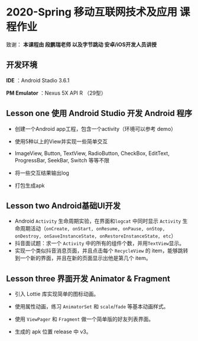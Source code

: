 # 2020-Spring 移动互联网技术及应用 课程作业

致谢： **本课程由 段鹏瑞老师 以及字节跳动 安卓/iOS开发人员讲授** 

## 开发环境

**IDE** ：Android Stadio 3.6.1

**PM Emulator** ：Nexus 5X API R （29型） 

## Lesson one 使用 Android Studio 开发 Android 程序

-   创建一个Android app工程，包含一个activity（环境可以参考 demo）

-   使用5种以上的View并实现一些简单交互

-   ImageView, Button, TextView, RadioButton, CheckBox, EditText, ProgressBar, SeekBar, Switch 等等不限

-   将一些交互结果输出log

-   打包生成apk

## Lesson two Android基础UI开发

-   Android `Activity` 生命周期实验，在界面和`logcat` 中同时显示 `Activity` 生命周期活动（`onCreate, onStart, onResume, onPause, onStop, onDestroy, onSaveInstanceState, onRestoreInstanceState, etc`）
-   抖音面试题：求一个 `Activity` 中的所有的组件个数，并用`TextView`显示。
-   实现一个类似抖音消息页面，并且点击每个 `RecycleView` 的 item，能够跳转到一个新的界面，并且在新的页面显示出他是第几个 item。

## Lesson three 界面开发 Animator & Fragment

-   引入 Lottie 库实现简单的图标动画。

-   使用属性动画，练习 `AnimatorSet` 和 `scale`/`fade` 等基本动画样式。

-   使用 `ViewPager` 和 `Fragment` 做一个简单版的好友列表界面。

-   生成的 apk 位置 release 中 v3。

    